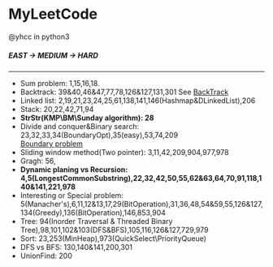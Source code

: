 # MyLeetCode
@yhcc
in python3
##### EAST -> MEDIUM -> HARD

----------------------------------------
* Sum problem: 1,15,16,18. 
* Backtrack: 39&40,46&47,77,78,126&127,131,301
See [BackTrack](https://leetcode.com/problems/combination-sum/discuss/16502/A-general-approach-to-backtracking-questions-in-Java-(Subsets-Permutations-Combination-Sum-Palindrome-Partitioning))  
* Linked list: 2,19,21,23,24,25,61,138,141,146(Hashmap&DLinkedList),206  
* Stack: 20,22,42,71,94  
* **StrStr(KMP\BM\Sunday algorithm): 28**  
* Divide and conquer&Binary search: 23,32,33,34(BoundaryOpt),35(easy),53,74,209  
[Boundary problem](https://blog.csdn.net/u011523762/article/details/50878613)  
* Sliding window method(Two pointer): 3,11,42,209,904,977,978  
* Gragh: 56,  
* **Dynamic planing vs Recursion: 4,5(LongestCommonSubstring),22,32,42,50,55,62&63,64,70,91,118,140&141,221,978**  
* Interesting or Special problem: 5(Manacher's),6,11,12&13,17,29(BitOperation),31,36,48,54&59,55,126&127,134(Greedy),136(BitOperation),146,853,904  
* Tree: 94(Inorder Traversal & Threaded Binary Tree),98,101,102&103(DFS&BFS),105,116,126&127,729,979  
* Sort: 23,253(MinHeap),973(QuickSelect\PriorityQueue)
* DFS vs BFS: 130,140&141,200,301  
* UnionFind: 200  
